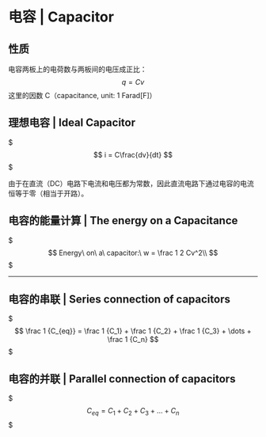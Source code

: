 # 电容 | Capacitor

## 性质

电容两板上的电荷数与两板间的电压成正比：$$q = Cv$$
这里的因数 C（capacitance, unit: 1 Farad[F]）

## 理想电容 | Ideal Capacitor

$$$
i = C\frac{dv}{dt}
$$$

由于在直流（DC）电路下电流和电压都为常数，因此直流电路下通过电容的电流恒等于零（相当于开路）。

## 电容的能量计算 | The energy on a Capacitance

$$$
Energy\ on\ a\ capacitor:\ w = \frac 1 2 Cv^2\\
$$$

- - -

## 电容的串联 | Series connection of capacitors

$$$
\frac 1 {C_{eq}} = \frac 1 {C_1} + \frac 1 {C_2} + \frac 1 {C_3} + \dots + \frac 1 {C_n}
$$$

## 电容的并联 | Parallel connection of capacitors

$$$
C_{eq} = C_1 + C_2 + C_3 + \dots + C_n
$$$
